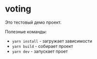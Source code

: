 # voting

Это тестовый демо проект.

Полезные команды:
- `yarn install` - загружает зависимости
- `yarn build` - собирает проект
- `yarn dev` - запускает проет
